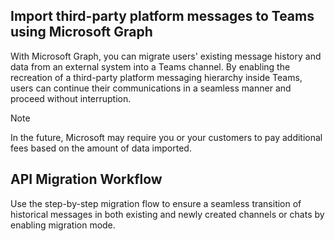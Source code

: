
## Import third-party platform messages to Teams using Microsoft Graph

With Microsoft Graph, you can migrate users' existing message history and data from an external system into a Teams channel. By enabling the recreation of a third-party platform messaging hierarchy inside Teams, users can continue their communications in a seamless manner and proceed without interruption.

> [!NOTE]
> In the future, Microsoft may require you or your customers to pay additional fees based on the amount of data imported.

## API Migration Workflow
Use the step-by-step migration flow to ensure a seamless transition of historical messages in both existing and newly created channels or chats by enabling migration mode.